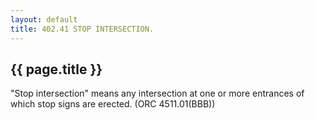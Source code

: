 ```yaml
---
layout: default 
title: 402.41 STOP INTERSECTION.
---
```


{{ page.title }}
----------------

"Stop intersection" means any intersection at one or more entrances of
which stop signs are erected. (ORC 4511.01(BBB))
